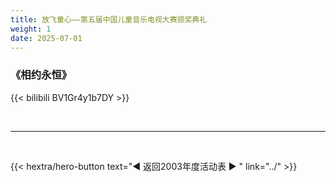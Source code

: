 ```yaml
---
title: 放飞童心——第五届中国儿童音乐电视大赛颁奖典礼
weight: 1
date: 2025-07-01
---
```


### 《相约永恒》

{{< bilibili BV1Gr4y1b7DY >}}

<br>
<hr>
<br>

{{< hextra/hero-button text="◀ 返回2003年度活动表 ▶ " link="../" >}}